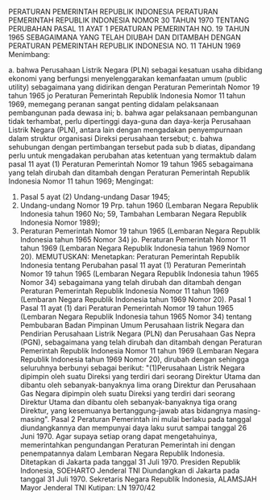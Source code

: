  PERATURAN PEMERINTAH REPUBLIK INDONESIA PERATURAN PEMERINTAH REPUBLIK INDONESIA NOMOR 30 TAHUN 1970 TENTANG PERUBAHAN PASAL 11 AYAT 1 PERATURAN PEMERINTAH NO. 19 TAHUN 1965 SEBAGAIMANA YANG TELAH DIUBAH DAN DITAMBAH DENGAN PERATURAN PEMERINTAH REPUBLIK INDONESIA NO. 11 TAHUN 1969
Menimbang:

a. bahwa Perusahaan Listrik Negara (PLN) sebagai kesatuan usaha dibidang ekonomi yang berfungsi menyelenggarakan kemanfaatan umum (public utility) sebagaimana yang didirikan dengan Peraturan Pemerintah Nomor 19 tahun 1965 jo Peraturan Pemerintah Republik Indonesia Nomor 11 tahun 1969, memegang peranan sangat penting didalam pelaksanaan pembangunan pada dewasa ini;
b. bahwa agar pelaksanaan pembangunan tidak terhambat, perlu dipertinggi daya-guna dan daya-kerja Perusahaan Listrik Negara (PLN), antara lain dengan mengadakan penyempurnaan dalam struktur organisasi Direksi perusahaan tersebut;
c. bahwa sehubungan dengan pertimbangan tersebut pada sub b diatas, dipandang perlu untuk mengadakan perubahan atas ketentuan yang termaktub dalam pasal 11 ayat (1) Peraturan Pemerintah Nomor 19 tahun 1965 sebagaimana yang telah dirubah dan ditambah dengan Peraturan Pemerintah Republik Indonesia Nomor 11 tahun 1969;
Mengingat:

1. Pasal 5 ayat (2) Undang-undang Dasar 1945;
2. Undang-undang Nomor 19 Prp. tahun 1960 (Lembaran Negara Republik Indonesia tahun 1960 No; 59, Tambahan Lembaran Negara Republik Indonesia Nomor 1989);
3. Peraturan Pemerintah Nomor 19 tahun 1965 (Lembaran Negara Republik Indonesia tahun 1965 Nomor 34) jo. Peraturan Pemerintah Nomor 11 tahun 1969 (Lembaran Negara Republik Indonesia tahun 1969 Nomor 20).
MEMUTUSKAN:
 Menetapkan: Peraturan Pemerintah Republik Indonesia tentang Perubahan pasal 11 ayat (1) Peraturan Pemerintah Nomor 19 tahun 1965 (Lembaran Negara Republik Indonesia tahun 1965 Nomor 34) sebagaimana yang telah dirubah dan ditambah dengan Peraturan Pemerintah Republik Indonesia Nomor 11 tahun 1969 (Lembaran Negara Republik Indonesia tahun 1969 Nomor 20). Pasal 1 Pasal 11 ayat (1) dari Peraturan Pemerintah Nomor 19 tahun 1965 (Lembaran Negara Republik Indonesia tahun 1965 Nomor 34) tentang Pembubaran Badan Pimpinan Umum Perusahaan listrik Negara dan Pendirian Perusahaan Listrik Negara (PLN) dan Perusahaan Gas Nepra (PGN), sebagaimana yang telah dirubah dan ditambah dengan Peraturan Pemerintah Republik Indonesia Nomor 11 tahun 1969 (Lembaran Negara Republik Indonesia tahun 1969 Nomor 20), dirubah dengan sehingga seluruhnya berbunyi sebagai berikut: "(1)Perusahaan Listrik Negara dipimpin oleh suatu Direksi yang terdiri dari seorang Direktur Utama dan dibantu oleh sebanyak-banyaknya lima orang Direktur dan Perusahaan Gas Negara dipimpin oleh suatu Direksi yang terdiri dari seorang Direktur Utama dan dibantu oleh sebanyak-banyaknya tiga orang Direktur, yang kesemuanya bertanggung-jawab atas bidangnya masing-masing".
Pasal 2
Peraturan Pemerintah ini mulai berlaku pada tanggal diundangkannya dan mempunyai daya laku surut sampai tanggal 26 Juni 1970. Agar supaya setiap orang dapat mengetahuinya, memerintahkan pengundangan Peraturan Pemerintah ini dengan penempatannya dalam Lembaran Negara Republik Indonesia. Ditetapkan di Jakarta pada tanggal 31 Juli 1970. Presiden Republik Indonesia, SOEHARTO Jenderal TNI Diundangkan di Jakarta pada tanggal 31 Juli 1970. Sekretaris Negara Republik Indonesia, ALAMSJAH Mayor Jenderal TNI Kutipan: LN 1970/42